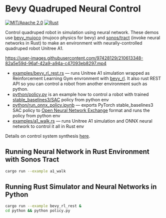 # Bevy Quadruped Neural Control

[![MIT/Apache 2.0](https://img.shields.io/badge/license-MIT%2FApache-blue.svg)](https://github.com/bevyengine/bevy#license)
[![Rust](https://github.com/stillonearth/bevy_quadruped_neural_control/workflows/CI/badge.svg)](https://github.com/stillonearth/bevy_quadruped_neural_control/actions)

Control quadruped robot in simulation using neural network. These demos use [bevy_mujoco](https://github.com/stillonearth/bevy_mujoco) (mujoco physics for bevy) and [sonos/tract](https://github.com/sonos/tract) (invoke neural networks in Rust) to make an environment with neurally-controlled quadruped robot Unitree A1.

https://user-images.githubusercontent.com/97428129/210613348-82a5e59d-96af-42a9-a94a-c47093eb8297.mp4

- [examples/bevy_rl_rest.rs](https://github.com/stillonearth/bevy_quadruped_neural_control/blob/main/examples/bevy_rl_rest.rs) — runs Unitree A1 simulation wrapped as Reinforcement Learning Gym envronment with [bevy_rl](https://github.com/stillonearth/bevy_rl). It also rust REST API so you can control a robot from another environment such as python. 
- [python/policy.py](https://github.com/stillonearth/bevy_quadruped_neural_control/blob/main/python/policy.py) is an example how to control a robot with trained [stable_baselines3/SAC](https://stable-baselines3.readthedocs.io/en/master/modules/sac.html) policy from python env 
- [python/run_onnx_policy.ipynb](https://github.com/stillonearth/bevy_quadruped_neural_control/blob/main/python/run_onnx_policy.ipynb) — exports PyTorch stable_baselines3 SAC policy to [Open Neural Network Exchange](https://onnx.ai/) format and runs the policy from python env
- [examples/a1_walk.rs](https://github.com/stillonearth/bevy_quadruped_neural_control/blob/main/examples/a1_walk.rs) — runs Unitree A1 simulation and ONNX neural network to control it all in Rust env

Details on control system synthesis [here](https://github.com/stillonearth/continuous_control-unitree-a1).

## Running Neural Network in Rust Environment with Sonos Tract

```bash
cargo run --example a1_walk
```

## Running Rust Simulator and Neural Networks in Python

```bash
cargo run --example bevy_rl_rest &
cd python && python policy.py
```
